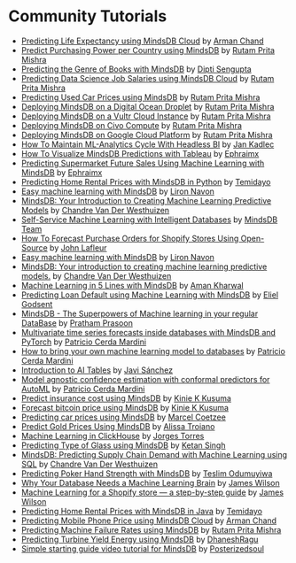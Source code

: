 # Community Tutorials
* [Predicting Life Expectancy using MindsDB Cloud](https://dev.to/armanchand/predicting-life-expectancy-using-mindsdb-cloud-3643) by [Arman Chand](https://dev.to/armanchand)
* [Predict Purchasing Power per Country using MindsDB](https://dev.to/rutamhere/predict-purchasing-power-per-country-using-mindsdb-1oh7) by [Rutam Prita Mishra](https://community.ops.io/rutamhere)
* [Predicting the Genre of Books with MindsDB](https://dev.to/f2010126/mindsdb-tutorial-predicting-the-genre-of-books-2ifh) by [Dipti Sengupta](https://www.linkedin.com/in/dipti-s-894831b2/)
* [Predicting Data Science Job Salaries using MindsDB Cloud](https://community.ops.io/rutamhere/predicting-data-science-job-salaries-using-mindsdb-cloud-1lgn) by [Rutam Prita Mishra](https://community.ops.io/rutamhere)
* [Predicting Used Car Prices using MindsDB](https://tealfeed.com/predicting-used-car-prices-using-mindsdb-idzuc) by [Rutam Prita Mishra](https://community.ops.io/rutamhere)
* [Deploying MindsDB on a Digital Ocean Droplet](https://dev.to/heyrutam/deploying-mindsdb-on-a-digital-ocean-droplet-31ed) by [Rutam Prita Mishra](https://community.ops.io/rutamhere)
* [Deploying MindsDB on a Vultr Cloud Instance](https://community.ops.io/rutamhere/deploying-mindsdb-on-a-vultr-cloud-instance-40bm) by [Rutam Prita Mishra](https://community.ops.io/rutamhere)
* [Deploying MindsDB on Civo Compute](https://community.ops.io/rutamhere/deploying-mindsdb-on-civo-compute-2kgo) by [Rutam Prita Mishra](https://community.ops.io/rutamhere)
* [Deploying MindsDB on Google Cloud Platform](https://community.ops.io/rutamhere/deploying-mindsdb-on-google-cloud-platform-41h9) by [Rutam Prita Mishra](https://community.ops.io/rutamhere)
* [How To Maintain ML-Analytics Cycle With Headless BI](https://medium.com/gooddata-developers/how-to-maintain-ml-analytics-cycle-with-headless-bi-815aceac5027?source=friends_link&sk=45f102ce4a54a6ae8c4dddc900aeebb9) by [Jan Kadlec](https://medium.com/@jkadlec)
* [How To Visualize MindsDB Predictions with Tableau](https://dev.to/ephraimx/how-to-visualize-mindsdb-predictions-with-tableau-2bpd) by [Ephraimx](https://dev.to/ephraimx)
* [Predicting Supermarket Future Sales Using Machine Learning with MindsDB](https://dev.to/ephraimx/predicting-future-sales-using-machine-learning-with-mindsdb-3p70) by [Ephraimx](https://dev.to/ephraimx)
* [Predicting Home Rental Prices with MindsDB in Python](https://curiousprogrammer.hashnode.dev/predicting-home-rental-prices-with-mindsdb-in-python) by [Temidayo](https://hashnode.com/@Temicoder)
* [Easy machine learning with MindsDB](https://medium.com/codesight/easy-machine-learning-with-mindsdb-664e27c974f9) by [Liron Navon](https://codesight.medium.com/)
* [MindsDB: Your Introduction to Creating Machine Learning Predictive Models](https://dev.to/chandrevdw31/mindsdb-your-introduction-to-creating-machine-learning-predictive-models-12d3) by [Chandre Van Der Westhuizen](https://github.com/chandrevdw31)
* [Self-Service Machine Learning with Intelligent Databases](https://medium.com/mindsdb/self-service-machine-learning-with-intelligent-databases-ea628aa85f1e) by [MindsDB Team](https://medium.com/@mindsdbteam)
* [How To Forecast Purchase Orders for Shopify Stores Using Open-Source](https://medium.com/towards-data-science/how-to-forecast-purchase-orders-for-shopify-stores-using-open-source-db82afec12fe) by [John Lafleur](https://medium.com/@jeanlafleur)
* [Easy machine learning with MindsDB](https://medium.com/codesight/easy-machine-learning-with-mindsdb-664e27c974f9) by [Liron Navon](https://medium.com/@codesight)
* [MindsDB: Your introduction to creating machine learning predictive models.](https://dev.to/chandrevdw31/mindsdb-your-introduction-to-creating-machine-learning-predictive-models-12d3) by [Chandre Van Der Westhuizen](https://dev.to/chandrevdw31)
* [Machine Learning in 5 Lines with MindsDB](https://thecleverprogrammer.com/2020/11/07/machine-learning-in-5-lines-with-mindsdb/) by [Aman Kharwal](https://thecleverprogrammer.com/about/)
* [Predicting Loan Default using Machine Learning with MindsDB](https://medium.com/@godsenteliel/predicting-loan-default-using-machine-learning-with-mindsdb-187ae59da5d) by [Eliel Godsent](https://medium.com/@godsenteliel)
* [MindsDB - The Superpowers of Machine learning in your regular DataBase](https://hashnode.prathamprasoon.com/mindsdb-the-superpowers-of-machine-learning-in-your-regular-database) by [Pratham Prasoon](https://hashnode.com/@PrasoonPratham)
* [Multivariate time series forecasts inside databases with MindsDB and PyTorch](https://medium.com/mindsdb/multivariate-time-series-forecasts-inside-databases-with-mindsdb-and-pytorch-13745ada6b7e) by [Patricio Cerda Mardini](https://medium.com/@paxcema)
* [How to bring your own machine learning model to databases](https://medium.com/mindsdb/how-to-bring-your-own-machine-learning-model-to-databases-47a188d6db00) by [Patricio Cerda Mardini](https://medium.com/@paxcema)
* [Introduction to AI Tables](https://medium.com/towards-data-science/introduction-to-ai-tables-a719251e1a58) by [Javi Sánchez](https://medium.com/@javi_sanchez)
* [Model agnostic confidence estimation with conformal predictors for AutoML](https://medium.com/mindsdb/model-agnostic-confidence-estimation-with-conformal-predictors-for-automl-55fce87ef42a) by [Patricio Cerda Mardini](https://medium.com/@paxcema)
* [Predict insurance cost using MindsDB](https://medium.com/@kinkusuma/predict-insurance-cost-using-mindsdb-54b6a331fea8) by [Kinie K Kusuma](https://medium.com/@kinkusuma)
* [Forecast bitcoin price using MindsDB](https://medium.com/@kinkusuma/forecast-bitcoin-price-using-mindsdb-75f9f0500e86) by [Kinie K Kusuma](https://medium.com/@kinkusuma)
* [Predicting car prices using MindsDB](https://medium.com/@pipboyguy/predicting-car-prices-using-mindsdb-c7dd51919b83) by [Marcel Coetzee](https://medium.com/@pipboyguy)
* [Predict Gold Prices Using MindsDB](https://medium.com/@alissatroianonyc/predict-gold-prices-using-mindsdb-9da57d24ddab) by [Alissa Troiano](https://github.com/alissatroiano)
* [Machine Learning in ClickHouse](https://youtu.be/lTswa9Vf8ig) by [Jorges Torres](https://medium.com/@torrmal)
* [Predicting Type of Glass using MindsDB](https://medium.com/@ketansingh918/predicting-the-type-of-glass-using-mindsdb-9bbab203a214) by [Ketan Singh](https://medium.com/@ketansingh918)
* [MindsDB: Predicting Supply Chain Demand with Machine Learning using SQL](https://www.devforce.one/18303637/mindsdb-predicting-supply-chain-demand-with-machine-learning-using-sql#/) by [Chandre Van Der Westhuizen](https://github.com/chandrevdw31)
* [Predicting Poker Hand Strength with MindsDB](https://teslimodus.medium.com/predicting-poker-hand-strength-with-mindsdb-d541c73009a2) by [Teslim Odumuyiwa](https://medium.com/@teslimodus)
* [Why Your Database Needs a Machine Learning Brain](https://medium.com/mindsdb/why-your-database-needs-a-machine-learning-brain-fc580fac47e4) by [James Wilson](https://medium.com/@jameswilsonai)
* [Machine Learning for a Shopify store — a step-by-step guide](https://medium.com/mindsdb/machine-learning-for-a-shopify-store-a-step-by-step-guide-13d192532697) by [James Wilson](https://medium.com/@jameswilsonai)
* [Predicting Home Rental Prices with MindsDB in Java](https://curiousprogrammer.hashnode.dev/machine-learning-with-mindsdb-in-java) by [Temidayo](https://hashnode.com/@Temicoder)
* [Predicting Mobile Phone Price using MindsDB Cloud](https://dev.to/armanchand/predicting-mobile-phone-price-using-mindsdb-cloud-23d5) by [Arman Chand](https://dev.to/armanchand)
* [Predicting Machine Failure Rates using MindsDB](https://community.ops.io/rutamhere/predicting-machine-failure-rates-using-mindsdb-4dkn) by [Rutam Prita Mishra](https://community.ops.io/rutamhere)
* [Predicting Turbine Yield Energy using MindsDB](https://medium.com/@dhaneshvijay10/want-to-do-ml-without-knowing-ml-5f4934942019) by [DhaneshRagu](https://medium.com/@dhaneshvijay10)
* [Simple starting guide video tutorial for MindsDB](https://www.youtube.com/watch?v=z7tRc8JpuRI) by [Posterizedsoul](https://github.com/Posterizedsoul)
